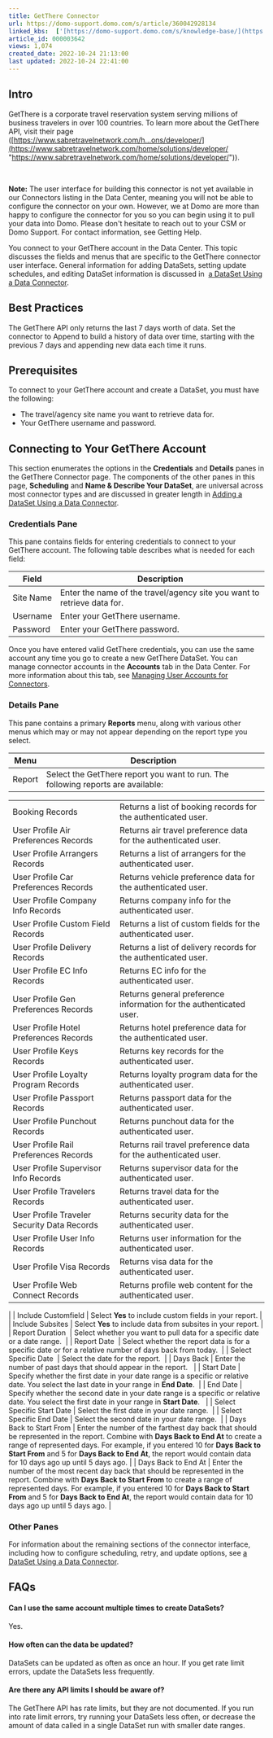 ```yaml
---
title: GetThere Connector
url: https://domo-support.domo.com/s/article/360042928134
linked_kbs:  ['[https://domo-support.domo.com/s/knowledge-base/](https://domo-support.domo.com/s/knowledge-base/)', '[https://domo-support.domo.com/s/](https://domo-support.domo.com/s/)', '[https://domo-support.domo.com/s/topic/0TO5w000000ZammGAC](https://domo-support.domo.com/s/topic/0TO5w000000ZammGAC)', '[https://domo-support.domo.com/s/topic/0TO5w000000ZanLGAS](https://domo-support.domo.com/s/topic/0TO5w000000ZanLGAS)', '[https://domo-support.domo.com/s/topic/0TO5w000000ZaoQGAS](https://domo-support.domo.com/s/topic/0TO5w000000ZaoQGAS)', '[https://domo-support.domo.com/s/article/360042926274](https://domo-support.domo.com/s/article/360042926274)', '[https://domo-support.domo.com/s/article/360042926054](https://domo-support.domo.com/s/article/360042926054)', '[https://domo-support.domo.com/s/article/360042928134](https://domo-support.domo.com/s/article/360042928134)', '[https://domo-support.domo.com/s/topic/0TO5w000000ZaoQGAS/api-connectors](https://domo-support.domo.com/s/topic/0TO5w000000ZaoQGAS/api-connectors)', '[https://domo-support.domo.com/s/article/360043429933](https://domo-support.domo.com/s/article/360043429933)', '[https://domo-support.domo.com/s/article/360043429953](https://domo-support.domo.com/s/article/360043429953)', '[https://domo-support.domo.com/s/article/360042925494](https://domo-support.domo.com/s/article/360042925494)', '[https://domo-support.domo.com/s/article/360043429913](https://domo-support.domo.com/s/article/360043429913)', '[https://domo-support.domo.com/s/article/4408174643607](https://domo-support.domo.com/s/article/4408174643607)', '[https://domo-support.domo.com/s/login/](https://domo-support.domo.com/s/login/)']
article_id: 000003642
views: 1,074
created_date: 2022-10-24 21:13:00
last updated: 2022-10-24 22:41:00
---
```




Intro
-----


GetThere is a corporate travel reservation system serving millions of business travelers in over 100 countries. To learn more about the GetThere API, visit their page ([https://www.sabretravelnetwork.com/h...ons/developer/](https://www.sabretravelnetwork.com/home/solutions/developer/ "https://www.sabretravelnetwork.com/home/solutions/developer/")).




 

**Note:** The user interface for building this connector is not yet available in our Connectors listing in the Data Center, meaning you will not be able to configure the connector on your own. However, we at Domo are more than happy to configure the connector for you so you can begin using it to pull your data into Domo. Please don't hesitate to reach out to your CSM or Domo Support. For contact information, see Getting Help.  



You connect to your GetThere account in the Data Center. This topic discusses the fields and menus that are specific to the GetThere connector user interface. General information for adding DataSets, setting update schedules, and editing DataSet information is discussed in  [a DataSet Using a Data Connector](/s/article/360042926274 "Adding a DataSet Using a Data Connector").


Best Practices
--------------


The GetThere API only returns the last 7 days worth of data. Set the connector to Append to build a history of data over time, starting with the previous 7 days and appending new data each time it runs.


Prerequisites
-------------


To connect to your GetThere account and create a DataSet, you must have the following:


* The travel/agency site name you want to retrieve data for.
* Your GetThere username and password.


Connecting to Your GetThere Account
-----------------------------------


This section enumerates the options in the **Credentials** and **Details** panes in the GetThere Connector page. The components of the other panes in this page, **Scheduling** and **Name & Describe Your DataSet**, are universal across most connector types and are discussed in greater length in [Adding a DataSet Using a Data Connector](/s/article/360042926274 "Adding a DataSet Using a Data Connector").


### Credentials Pane


This pane contains fields for entering credentials to connect to your GetThere account. The following table describes what is needed for each field:  




| Field | Description |
| --- | --- |
| Site Name | Enter the name of the travel/agency site you want to retrieve data for. |
| Username | Enter your GetThere username. |
| Password | Enter your GetThere password. |


Once you have entered valid GetThere credentials, you can use the same account any time you go to create a new GetThere DataSet. You can manage connector accounts in the **Accounts** tab in the Data Center. For more information about this tab, see [Managing User Accounts for Connectors](/s/article/360042926054 "Managing User Accounts for Connectors").


### Details Pane


This pane contains a primary **Reports** menu, along with various other menus which may or may not appear depending on the report type you select.




| Menu | Description |
| --- | --- |
| Report | Select the GetThere report you want to run. The following reports are available:

|  |  |
| --- | --- |
| Booking Records | Returns a list of booking records for the authenticated user. |
| User Profile Air Preferences Records | Returns air travel preference data for the authenticated user. |
| User Profile Arrangers Records | Returns a list of arrangers for the authenticated user. |
| User Profile Car Preferences Records | Returns vehicle preference data for the authenticated user. |
| User Profile Company Info Records | Returns company info for the authenticated user. |
| User Profile Custom Field Records | Returns a list of custom fields for the authenticated user. |
| User Profile Delivery Records | Returns a list of delivery records for the authenticated user. |
| User Profile EC Info Records | Returns EC info for the authenticated user. |
| User Profile Gen Preferences Records | Returns general preference information for the authenticated user. |
| User Profile Hotel Preferences Records | Returns hotel preference data for the authenticated user. |
| User Profile Keys Records | Returns key records for the authenticated user. |
| User Profile Loyalty Program Records | Returns loyalty program data for the authenticated user. |
| User Profile Passport Records | Returns passport data for the authenticated user. |
| User Profile Punchout Records | Returns punchout data for the authenticated user. |
| User Profile Rail Preferences Records | Returns rail travel preference data for the authenticated user. |
| User Profile Supervisor Info Records | Returns supervisor data for the authenticated user. |
| User Profile Travelers Records | Returns travel data for the authenticated user. |
| User Profile Traveler Security Data Records | Returns security data for the authenticated user. |
| User Profile User Info Records | Returns user information for the authenticated user. |
| User Profile Visa Records | Returns visa data for the authenticated user. |
| User Profile Web Connect Records | Returns profile web content for the authenticated user. |

 |
| Include Customfield | Select **Yes** to include custom fields in your report. |
| Include Subsites | Select **Yes** to include data from subsites in your report. |
| Report Duration  | Select whether you want to pull data for a specific date or a date range.  |
| Report Date  | Select whether the report data is for a specific date or for a relative number of days back from today.  |
| Select Specific Date  | Select the date for the report.  |
| Days Back | Enter the number of past days that should appear in the report.   |
| Start Date | Specify whether the first date in your date range is a specific or relative date. You select the last date in your range in **End Date**.  |
| End Date | Specify whether the second date in your date range is a specific or relative date. You select the first date in your range in **Start Date**.   |
| Select Specific Start Date | Select the first date in your date range.  |
| Select Specific End Date | Select the second date in your date range.  |
| Days Back to Start From | Enter the number of the farthest day back that should be represented in the report. Combine with **Days Back to End At** to create a range of represented days.
For example, if you entered 10 for **Days Back to Start From** and 5 for **Days Back to End At**, the report would contain data for 10 days ago up until 5 days ago. |
| Days Back to End At | Enter the number of the most recent day back that should be represented in the report. Combine with **Days Back to Start From** to create a range of represented days.
For example, if you entered 10 for **Days Back to Start From** and 5 for **Days Back to End At**, the report would contain data for 10 days ago up until 5 days ago. |


### Other Panes


For information about the remaining sections of the connector interface, including how to configure scheduling, retry, and update options, see [a DataSet Using a Data Connector](/s/article/360042926274 "Adding a DataSet Using a Data Connector").


FAQs
----


#### Can I use the same account multiple times to create DataSets?


Yes.


#### How often can the data be updated?


DataSets can be updated as often as once an hour. If you get rate limit errors, update the DataSets less frequently.


#### Are there any API limits I should be aware of?


The GetThere API has rate limits, but they are not documented. If you run into rate limit errors, try running your DataSets less often, or decrease the amount of data called in a single DataSet run with smaller date ranges. 

